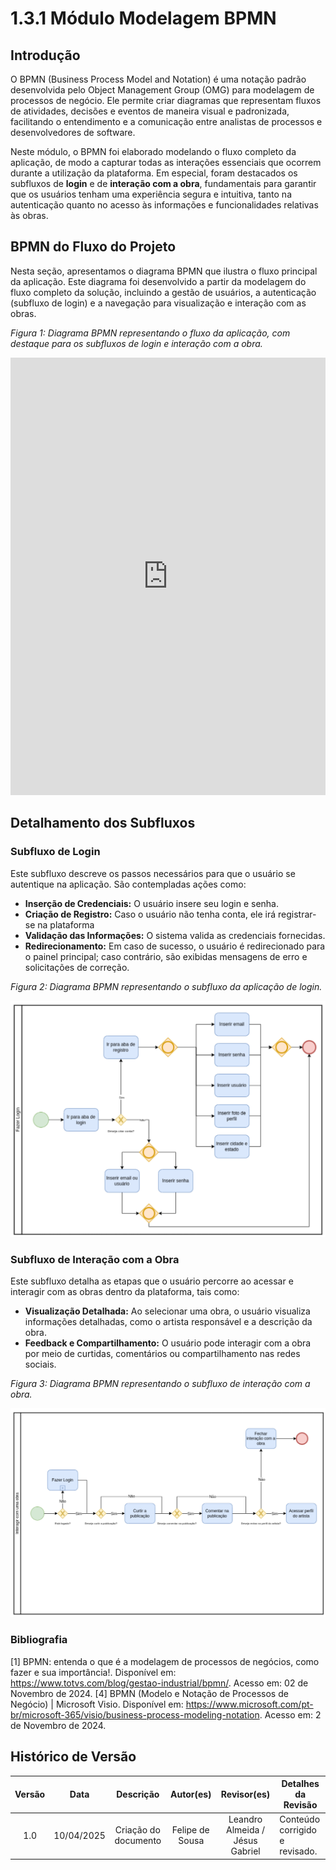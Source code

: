 # 1.3.1 Módulo Modelagem BPMN

## Introdução

O BPMN (Business Process Model and Notation) é uma notação padrão desenvolvida pelo Object Management Group (OMG) para modelagem de processos de negócio. Ele permite criar diagramas que representam fluxos de atividades, decisões e eventos de maneira visual e padronizada, facilitando o entendimento e a comunicação entre analistas de processos e desenvolvedores de software.

Neste módulo, o BPMN foi elaborado modelando o fluxo completo da aplicação, de modo a capturar todas as interações essenciais que ocorrem durante a utilização da plataforma. Em especial, foram destacados os subfluxos de **login** e de **interação com a obra**, fundamentais para garantir que os usuários tenham uma experiência segura e intuitiva, tanto na autenticação quanto no acesso às informações e funcionalidades relativas às obras.

## BPMN do Fluxo do Projeto

Nesta seção, apresentamos o diagrama BPMN que ilustra o fluxo principal da aplicação. Este diagrama foi desenvolvido a partir da modelagem do fluxo completo da solução, incluindo a gestão de usuários, a autenticação (subfluxo de login) e a navegação para visualização e interação com as obras.

_Figura 1: Diagrama BPMN representando o fluxo da aplicação, com destaque para os subfluxos de login e interação com a obra._

<iframe frameborder="0" style="width:100%;height:700px;" src="https://viewer.diagrams.net/?tags=%7B%7D&lightbox=1&highlight=0000ff&edit=_blank&layers=1&nav=1&title=BPNM%20Pinacoteca.drawio&dark=0#R%3Cmxfile%3E%3Cdiagram%20id%3D%22prtHgNgQTEPvFCAcTncT%22%20name%3D%22Page-1%22%3E7V1dc6M41v41rpq9SAoEAnzZ6e7sdm13v12bd2p2LrFNHKax8QDOR%2F%2F6lQTCIATIASGcaGo6CUIGjM55zvfRwvq4e%2F5n4h8evsWbIFoAY%2FO8sD4tALAcw0O%2F8MhLPgIstxjZJuEmHzNPA3fhr6AYNIrRY7gJ0trELI6jLDzUB9fxfh%2Bss9qYnyTxU33afRzV73rwt8UdjdPA3dqPgsa0P8JN9lCMms7ydOJfQbh9KG7tATc%2FsfPp5OLC6YO%2FiZ8qQ9bnhfUxieMs%2F2v3%2FDGI8Nuj7yX%2F3G3L2fLBkmCfiXxg8%2F355fu%2F3bXrrb4%2BPaab4Nu%2F4JVZfI1HPzoW3%2FjDfvHRWnwwozAN8MoF5E1maBHyr5G90HeTPoW7yN%2Bjo5uHbBehQRP9uX4Io81X%2FyU%2B4sdKM3%2F9kx7dJEGKVvgHfWaTGfrmY8Ix8PXiJPwV7zM%2FKgbQdZKsIA9Qn3GHb1FMa76U4j09BugrPFeGipf0zyDeBVnygqbQs9DJP1KQ7JVXLOBTZf1t184HHyprb5ZU6xdUty2vXt7wP4hK%2Ff02Cip3pCTywhxX7mgbzftB5m5%2BlAXJ3s%2BCm%2Fi436RVakB%2FVL7raYjQyBn0Qqm7Qi8Nsgg2iIOKwzjJHuJtvPejz6fRmwQ%2FX7Ap1uw052scHwqy%2BCvIspdivf1jFtdpbOOnD%2BTz%2BCDYbz5gTkeH%2B5hQIxq5DaOolSY6WQE%2FfiedJEHkZ%2BFjHSA6VvxHHKIbn1bbq6%2F2klnFND4m66D40PgraJkqFqyyRuvIT9NwXVsmc37LZBkMUzoTrxPU6%2FSadQLGxOvk6XXirBN6Ov%2BlMuGA338qjoqWzWgzzHzb6JyP%2FsifoPVu1wbwoGva%2BU%2B3TkOsHJdMQ1TeV6Tq7%2BkxV8OSMBbVvDp0pNeJQnGliaOxmDbk6Ei2Ba5hO%2B3U3uzZrxHOQjlB7zZ5%2BW%2FxeXLwJz5AX7s4%2FPRcPfnppXr0I0hC9DaC5LwVK40MQqhdE618IiKVbVBc8e8j%2BO475v9tfv7ah%2FCb78HVjytrIm2I0X2XDHHkzymP8ywBkokiZG1i0nh6CLPg7uCTN%2FyELN76wt8j8P0YR3FCPmdtYOBtbMKXSfwzqJzxwMpynPNXV5wfbUZ5se1r%2Bs16jAq7w4QZxJ2WyKu%2BJMlJV0W6hsOwiDxFtAsIqh6CdZCmfoIGY7x8iCewn8DHj3SIwrVPBJdLflpxY40LTQD9DW%2FQ%2F8Y1hu2PBvkH0YSPZJA35jYHTXxEr1Af5I25kHdJk3NvdgxwBrmX5NzbYB4S%2FY9A4cE%2F4Deye95i19n16rDbX2d%2B%2BrMFZ5JgnVHWKJngJs3J3DQYHwwW%2BuGeSBFC9M8Hf0%2BZZh1HkX9IwxW5Fh7Bt%2F3mJz%2FJfH%2BF8MrHrrQGoPmBd7%2FmAZqz9oLVvUxAa%2FhILC6iLTmIxvLLaxCNyxlNdeO7%2FxhsCWccEM%2BjX0hJ24T7LfEyakbQjDCCZDftBiMsXbWMYDbtly9J%2FvWJVMD%2FVvgncSYfgvTvY5j6WmhoXpHLK47j1XjF8q5dxTLDvHyTNHgOs%2F%2BePo6O%2FqycOV0JH7xUDkY0bfmv1hY0bSlcyVbcoWlSX0dph7nX1Nc0kfq%2BBByzy4kIp8bkaU%2Bk6Px9jOmJqxwlPqAJ3uGZLBc9jf7a4t934Y5eCj1afrX8DJfGv%2FqrIKrTpR%2BF2z22xBAJYLq4wbyNhEH0oTixCzebnAVwmNA%2FoU9dIHziklMnAzZQpIwhF3dZVMO0PHS5Mq5t06oHC4srvZZw6JT4%2Fj4NpJCDab1R%2FDFngz%2ByYcWhTqsSVJalKdQDKs1ruYyEhMisMpen%2F%2BqXbfHGnevsZ7%2BBBS2qw7Y%2F6LLnI3WX%2F2jwSfMHxofP76Wye3EYSn1CY2Coa3pgGGoWJMEKVokganOIQsxiYc2OLqNFxEQp5zaslFaDpM%2F8aLc0tn4WPPkvoE6AlN4Ibf6I0zALY0x3qzjL4h2aEOETN%2F7655YIkooJcE%2F%2B49BshgVLk7QPFQhPHuLd6phWUP0mPmYRMmA%2BlrlgxmlwUWaHpC%2B7VRydjrdP%2F%2F9CvmvwvI6OKSFA1opBTwnWXCtm46wcKNWXXybRUbw3uBa%2FxTFjLGlmTDMP6EcSr4%2B5vR9tsWM4SA%2FBmmDcp%2FtwjTSC2waToDeQLZgYZvX9FitUXYxiSBz1uHZxTaHBqFuoLp7UhbSYhTS5Cwk5C9mVWDbMh7lUqw%2BeVMA%2Fq%2BcmCpHyX0lhs%2FXakVRuyVb4PFB3%2BSFRV9LN%2BHFS%2Flf1tBrUyjvD1SDj2rCsgbbjC%2FcD8pQgyiYSSAIJ8CzcH7EsSdcJ9jzuN7n8ECMRrXtp3Wscke3ZjH0M1Ote0J2TyD4J6TfgQhYW%2Fe5Eoh8u624Pcyks%2Bs91ynhO3SkDPFi9XGO%2BCzrny3HHeM16lXftzaZYMIonBhGXPUwHodeyQJ1qp9JJnMv3bo8NadRy7IU0x5kG0hy3bs1U3RkTWTOOotoKCUEQGvaoXEqpBKWCsZfcqKiVTm52v%2FEsOQRLOatVaOVi5keRF5OQ97xKcK7McYffZbDDplB8XJBKzDDNfI57bZhtpDNp5pdJE6YYW%2B4y9Fk%2FodWOM0qvcb26cQROyQ096TXeKEUgnQBUYba73IeA%2BUqnZWoGmTD%2FjI2uG5ZoAporkUN40cvRHXc0y1N77rTnToXnbgnqvAe5rDep485VVCo8Y%2BuUqsb9DrfRk6uGLaWasOlIbtNRfbmjW5CiabySHBbn%2Bk2XbK1ld%2BG6Z3VNl5TExiu9fMdeU3e0wO2VcW04TmH0zDfr11PU9OUtwMxUWR5LQ7lfdNnnqHqPWR6Ud0YBC4QVYPZg0fSgaDvtYu20OZlkjDsEFy6oTqbwbG2TtfB%2Fv2R0J5KMtnVdKUlZMlTkOI3yF8ly0jSUUM3oCy1qfNMklJkY315TTfmCIdTfhgmRyjsSOSMxsxXOSNce%2Fgv38B9Xi9k5902TqcsA3rVRhaml3RBt3FJz85o2LhufU3jtWsdR6AuOC0qG86Nthee0y%2F%2FtqZJzd%2FmbBmwqmFQ1UKVgLuWx4Jm%2Bt0vSaeeaIEwBtV83Ht05PYwKeXmzGog1EEtq1jZDIDZpx%2BCZeDcvCY6VwejMLE%2FTmFUg5VXlsmO1T%2FnruDvQ7%2B0nawlUQhe%2FSiVXuyff3l19Nr59yX7%2Furm%2F%2B%2F27Txsxqm5hDtx6RYzdEwo2HXvQfNqlrG0%2BYHqmMPPlxJpNQweb%2BZgxSgBpadigLloXMw8nmUYznlTJE9yTHsLxffaEXqTuEWECJqnatFzlTSKQYf0K88G0c929%2BN1jQHiQP5tvQtDZxe8eI4I%2BSWO2qBkRPJJ1noENUTSj77UhfFwdgg%2Fuw2fipz0ZFcF%2BU7Up0EV2Id41CnCMCG8d8I2IlQdt%2BArV8AxOsNm%2BNzaXEyzOLhN0TAInOFqZF1DTumFkNtq8PN%2Fc5ea7lCQ%2Bir5SV1au5qStdJkSEijiU5AGf5GWJjhmEsW4T7yOkmjn3NTOOcBYkRP75rhcd%2FlCda712JztnqZxoQyiB8UdbkakB4UBrK517i%2FPH5sexFxUGIzMpXH6z6pfUbSvscWCnGNfL%2B32647UQ6fxdYxuD521tIfNd8btucMlmeEtd5aXrCR3AdQonf8cF9YWFQzTkanuTa8jsQcP99WYTf%2Fvrf8LrQswvsbbcC%2Bq2up0PJ2Od45ay7QVApxt2yWm3%2FFZQU1y%2BUiq6FzKt0T1mE40UhwbtExGMSj0E6mC25RXzjX3SFwnO47i2IIurAPOUN9W2TuvdlWbwSaJchu%2BDbAawXgbG6xM0XSXeSQysFaG1dMJVIlVAt55R%2FJOHh7HdQ9ofIQi3DiWST2qd8WE6iQCHC%2Fao93s2s0uxR6xmHJ%2By23aI5P62IEaY2QmcrlL3PYHrpU1H%2BKvpOJwyQzNQVM0zmGOXrM8bCnl9TMv482HOM1I88u8PM9HCHZG4LmZfjemXoPJjLqsGjjdntknDbVNVvXloLZpSoJt%2FndobkD4QWDD7PQp3EU%2BeVm1zEm0%2BgWHA%2BIijJPwF%2FYNRucxJnVnnOGfq7e9sq2ywWX11drUqK69W8cdoxkm%2F%2FUKFEZNAq4bZCPFT5itIj9Nw3U%2BeBtG51b%2Fm2MDXEuoy6gvKLtjtuSe2hy2%2BBSmh3gfrsIIgQ7Gu50fpgXgpYtyN3qcb3xMj4RxzCTUe81fcDxCXvyhLWe%2FFd%2BgU%2BcHSzD8IG2XoGa1280xXRPG2GM%2BWPkkEW2Df%2BCSfcwi%2B%2FjR1yyjWWYalrHtmbGM4uK%2BCS1k%2Bk17LWSjaVd1yuOZpHY7TV9fiX7V7uQYADW6aXSTgG7s7hgmx5ScFN6cZsTkP0EWJ3vCFTHhzfQYZf5Gs4BmgTFYYMlWcKlmAXp%2FLeEbkrK%2F3bo3LwmvuAM%2FGNY9YVRvOnHrUf8RMuEiOla4j%2FCcjZ8%2BBHSPnNf3bhAmK9Heko6cJqJn735qmnWoKsLU7W38ra75g3Me0pt%2F77fbhz9%2Bf3zc%2FUqv%2FvrzywFcmbSutSbC18GKZNdukOAmRnu%2Bx9WHH1%2B0GH9%2FYpyT%2BiHI1e1BEZNJdZtSjvMZwW66f%2B%2F86LG077Aja0Hbv%2BY9Jlb%2BHu%2BSmDu8Cl7R7KHZYzh7AG927KEoiDW6nstoBa%2FUULqFaVVF6UIbVZquoojkLDXdmhYrova%2BWtOlEe4Rdzw2pGi6DdXUPu2uSmthIIM0LcHZc5VmF9SVZmvZXb4IDdg1X05DMld1yz5XVs%2B%2B86uJZ8g%2B1K1wMdu9MU3%2BYE8TvqVlD5pv9vCU5zrD5k%2BxAR19Z2%2BEB80qF%2BIt4IzzC1am89kIsyLllf7NOMHYrDgoidJSjfDD9ZpRF1e4Bon%2FNuWoKWcXIVn1isk%2B3DRB53w5RUhWwQi6wrLOiaPUH1mAdk4dqBCbzCdGKTFqsSkVC7oRDO9xO9ecb8DzEK3lZYvGGOAYAMYhK6bJzNKVY2ahG9WxzXW7sdA27UHzxy7g5Dtqmtj5AeET0oEaLDT3ZHbPaDr8%2BKns9hg9elu4QU399ix8ftRD1gcZwh6%2FHFrGhwzAWHdlFv34Oxd2vYBWfSXXMG7jZHeMKglxedAk2D%2BeDvLQyqDmlTquUsRVcGku0vrvKhGTtrhHe13sNtgHCTEj8XXv8L2KCtn0uDok8TpI0RLUWvgYHKWwpYY3PfjrcL%2F9GtxjvoF1EOAFhVoVQUFu7sBeloUa2OtRX1G9ikhWiZYlUFh%2BWTVEo9v3LTYeI0cF3dSjWW%2FNEokvyaKseiD%2FVj4FPMRFuxCxEC24y0dJNaXGu3cXRxbmIXGlstGyslkfKSuKzGeP99MwgKM%2FdiJGvwJpjL5xVYvpxqbmUKqZSKFs5uF82adoFTCOYpDMCF5%2Byo4RgUy9J%2FP7hUwZuqBbVyCUJ97QVpKqcjWGpWpIt795%2B%2F61vMgW9%2FDoEaXO52yFtT26EcazOP3NT%2F%2BR64HYdaVzCjWwjQJssB6lLyFLHbIpsmlHbzokE944OyFJgreW5JG2TNSR%2B9w7NhNs7clp8bqmy6mVoLfkQvgB0QTRS%2BNNacmvk7Cnp46Gcg3l50M5TXKcj46qpn3cpeioS04W1Bx11GWf6R3Faz%2FqQDdtjWukGxfpvDrSzUBpVZOOoziDRhzqOF0zZwl1zS1lTlCXhQcmGnObOx2X6z1ukwiMY0Zawm3KeHWKOG3By81b5%2ByC8%2FKS7cr%2FDaPCgsToq7%2F%2BQdbGIIl89%2F4ujF7yj%2BzifZzmiFCePyX6GUWin4E7al4VAdYP5DHQY1dOYTC52sWb4nP7uIyosjmCCwDJemBw%2BoY%2BEOGBz2Q0idHM8oi%2BZkheNBr5hP%2FGiwrxi4VodfrmmuVcSoCvugw4XSZfzfJMuaKQiC9YCjCYLy4shBiAaHEBRIKM%2FmXl0%2FH6QirQ6E3yNS5vQg2b%2FBjekB857kMit4qfkEz%2FWJzuPut2nTbz0eodeKe7z7r80%2BUJs%2FO5286CztM9t%2B58bnqW%2FdLkBxWreA2aghWfr4hWPImQPx4%2FiVc8TGGaXBFzGR7E6VWwAGNyTA5PovY0VohbPGAUk04i9zRaEbt4sBS8%2BNxJ9FL6ouKXPFNFAJfnCyGMz1cYIRfFIqxWniq57ATGEAvicqZXYUvjpTJuVcZzwVyeW1ZOFQK6POdUzvnpaXxbuT%2BLAeSwBILqYB2einkNHCuzi3LA1tlFWlkdTVmFNBNzNma5mk1PL8Yshxeiq8IOXXUTpEiHYe3wxzA9Ekv9Nx8n6ZEOxht%2FE%2FxDQ52GujGgjmnVPQO7XOnGiPO3yy8kTL7sCpP7rXiXHldoocLHsvuq31L3oeFOw935cOdYM9PsjGYoUpTU9cZj6jYeC%2FaEbZr1FY1dxgKnZZcxd7kyDJm0zlai8VpPQQ6xs5n24xE7NasuU7S35Zu8qmOEdD2hRJZ%2BRWGgmvCqLBEbMpse96SJQNA5X1JPTVodPo%2FEJqXtgWZEsHn6ztwpls2DmohiVXfTeVPQmBsxc6c0z1NCaYpLgC4h6fMMTBtKaQM1s4uuTXirRLGcqnVWC1GoaaOvtZ9uorCUEkW5b6p2WGiHxbgOCxfOzWEBZmX%2FvUqcXQ4CCuKf4rgG3cyjCoCf949hvr2A7vigIxXjgKHHguGELR9aCF%2BxOliDwpk2ESvVIwEY85TCGKfBTT9ymXauRBW%2Fe%2BDLg%2FzZfF2Ozi5%2B98ATfZLGbFF9LngkSz4DZQ6tVnhIg15lzk8P%2BcF9%2BEywsFW7QxfZhXuksAKOguetA76Ct%2FKgDaUqeKbRCEl5DVCjrWVq%2FblsaWygWMO7DFDj9OHvQhV1oNbEsLehr88w6fIMjwVUSxSO9lgoF3LneyzYHpbF8fap6FyJO%2FFFUTAzH4Zpsnt0eE293eLo7ZY0vd3qMFj1vpDafJXDB2wrVvUb31nafn1d3%2FwuWFEm1W01uWRzDE6NtnOX1A0ZxG0IeyBhvSrpwgTMRgqO1511YQKz8wP1tAtO36P6XmEOzdzpaXDMyf5gNu0CDILK7vJpNyvwb%2F1fZNvpr%2FE23Df4VHDLBlwjT6mULwcbmzrQK3%2FNVUizMnTL6oiFLpvLxj8KoQRapLmQnGyJ1tMPNDZX85oS0TM43g%2BH3QhgPBSFAl7Awj%2FV8mYqK8iqHzDwNjZP%2FfDAynIc0dfaRXUddU21lw0479rmaB%2B2vDfNacmTLE4NxU%2FNxCMu02g1%2FL2r4a%2FiA5MpeFFf8QLVtBibWA3vFpX96hLFr351CapNEoO8DS7G2ebuU5AGf2FYxL1dMFYS%2FlxYtwP3ltFevfl69YLndXRMCdk23Xr3oMWt56wcKFefYHdgAMrdetBTgqOFzUr%2FrqDoK1N2LwSPhdOToNpMbqep0bfomUmwDTEraVVTq5qjQCQT%2BeCYXNNqms6ssjdl1UINRjbhhhKO0uA%2BsJp%2Bpre8obLwPski5OB0%2B6bwjsqOW3dI0oTc17adn2BHZQdwKELbAHO3AaauRXiVNLNcty7Nmvr%2BtLUIzuVvHz6BNHOE%2FSZOSwB7Kj29ud3uqT9SsPPDSOvlWi8fJRQCGNeFar3cVeIBngJ8oCj4uENj3APBB3aATxrsH3S%2FNQ0%2BUsDHNJSjj5peupemRwnngamGsmZ29wnKjumRtJY0k1C7OTWiyUE05X5OV00k6NIQTdjPqRrRujrn3sdZuaPNIUjutZmocU2Smai8E7j7LhL2B%2BOacGK1alxr1iGdcG1NdjXA7wr%2FSzN%2FoxU2DWxSgM2yVQObo4FNBNiAKLA5aoGNptTq5RxpOaHa5XwXLSEmXE5H7XI2cwL0cg5ZTrX5ja4Og4%2B7nGrLeN1mGFxU79cpPDqFp1Pxd1wmIVV1Co8LNXYJYJctil2KHRrU8a9b6KkGsMtsofcqUHNhHdSWVgPUpu2g52lzSQDUXGFQ89S20PNAA9QaeYlGfFzo4Lr21cqoIapnXduWal%2Btx6s60QaKNlDGqDEAdWq3OCHXaS0U711s6jRdyZyndLOWUuuTUDL3vdyz%2BS3XzXktFmalbs5k%2B2%2FlRzMum6N%2BkAtm8rJ13mJYG4IJwIIqEAJgAdRq%2Fl2ZtLooQGv50morZ6DlK06hHRESh3ZmmRckqo0dL9UEGyVviznXThSU5SfwkTFKF80U8%2Bq%2BVcgaWi2tVM%2FtNWtBUL9PT6tZl6ak8OdL2uCXLof2fGjPh2zPB%2BQUJU%2Fr%2BVjqMIaI5AaiEL1UG8ZYNrFqyuU0L2Q5has8VS8nr2AdvSp%2Fm1cPIAQGxnGHe9vFq6RpqF5gy%2FFd%2FFg4rEzG%2B0WO48zPKsebIAqqx8EmrB5G8fpncDIaq%2B6wU2%2BEYe3NG3u7cQsjAdesk4fqAns%2FzbO%2FedumWXPtb758x0WoFJ0ETBxxwF1KMXFMhkstlvdk7xaxXHI4Mg8hpAd%2FPyQk8TnN8oSEBWmij0vIar2i8%2BvrXtGXYsnMtld0DzY3eu6r7hVdfjWdqaiaC95SpmIPG3h2nQ04yQ2TZioC8I7Tr4VVFEC3yetVUQAYWgkk5h212LCPZBUF2KCBlqRBMId2Li6joWCCrowG06F7tc03hwGAZpOUj0f0nrE3AHsBDsdVhF460QfdMlVFh691%2BHq4YLPmtqcS4Gxx3b0Fn6b8i6H8MMWqxt1xteB7oVRyQtnN8dxNfs1rqoxJYAbFDR5VBtvP8EQJq3mW0hwMwGny%2F71NoF%2BmSma16NEVlcxldOLZJ5mWZoQEP99pX7hejU%2F7%2F7T%2Fb3L%2FH7BntldcGfbpDINpV8gAGSkpWlPGUCnu2x5DJKLbhJuWy4gQyAYDpftVml7ot%2BNXsVsSJE5C3LVojhHdYQkMk%2BIUbgD3qhPIePsd9%2BIRd6jaUBRFbDkOVQjrFUpTx3xLefg2Gb870%2FFSHKqUSqXq6%2Bgx9xnZynmvVXatss9HZbddxqWrXmVXsknSpclWIFqJXeCbMi%2BWzYlXiaChdtxfrON%2BTo566DD4pjxkZet8UZFkDNF80eEeiIHLqaalObdSsiyOfEWl5IWQhbBjarDYIx89t8ARwGUdbmB3gaPNpIqdO59atFILIkswfLuRKLsFRCq2LBOIGujCmsCwhe%2B4sE8cUaBoST6AQ5uu8lnaMxQ7qShhv0knFewu3roUJxXkNeMb2UmFOTA3yvBGa3SPNQPvR2T4aE3TzNc%2BKu2jmt5H5YK5%2Bahg06%2F%2FYR2kKWEfPudof4b2Z4xRW2LOzZ8BdXGJSCxU2F8L1XbOhJfvfh%2FLOTIFWQiHyAeTRUuInElkBo5zTW3bczNtXJraXDozzMa1RmokZXvsrbr9Js7yPD8LO38iP0szT%2BiN%2BVlgS0p1xRwDdF%2BFi8n4hc39XW%2BD9QNRBkPSrIUJbRVtW1qbtmjdUOuGr9ANWdCiOoc61VDxdq8XUZByjgdS6ZZ1wGk6od6aeOoNAxiAcddezV8%2B0X3FLliln4INRbeTb20INpQN0WESY9%2FsafWx3PsWbzAbff4f%3C%2Fdiagram%3E%3C%2Fmxfile%3E"></iframe>

## Detalhamento dos Subfluxos

### Subfluxo de Login

Este subfluxo descreve os passos necessários para que o usuário se autentique na aplicação. São contempladas ações como:

- **Inserção de Credenciais:** O usuário insere seu login e senha.
- **Criação de Registro:** Caso o usuário não tenha conta, ele irá registrar-se na plataforma
- **Validação das Informações:** O sistema valida as credenciais fornecidas.
- **Redirecionamento:** Em caso de sucesso, o usuário é redirecionado para o painel principal; caso contrário, são exibidas mensagens de erro e solicitações de correção.

_Figura 2: Diagrama BPMN representando o subfluxo da aplicação de login._

![alt text](../../assets/images/Subfluxo_login.png)

### Subfluxo de Interação com a Obra

Este subfluxo detalha as etapas que o usuário percorre ao acessar e interagir com as obras dentro da plataforma, tais como:

- **Visualização Detalhada:** Ao selecionar uma obra, o usuário visualiza informações detalhadas, como o artista responsável e a descrição da obra.
- **Feedback e Compartilhamento:** O usuário pode interagir com a obra por meio de curtidas, comentários ou compartilhamento nas redes sociais.

_Figura 3: Diagrama BPMN representando o subfluxo de interação com a obra._

![alt text](../../assets/images/Subfluxo_obra.png)

### Bibliografia

[1] BPMN: entenda o que é a modelagem de processos de negócios, como fazer e sua importância!. Disponível em: <https://www.totvs.com/blog/gestao-industrial/bpmn/>. Acesso em: 02 de Novembro de 2024.
[4] BPMN (Modelo e Notação de Processos de Negócio) | Microsoft Visio. Disponível em: <https://www.microsoft.com/pt-br/microsoft-365/visio/business-process-modeling-notation>. Acesso em: 2 de Novembro de 2024.

## Histórico de Versão

| Versão | Data       |      Descrição       |    Autor(es)    |           Revisor(es)           | Detalhes da Revisão            |
| :----: | ---------- | :------------------: | :-------------: | :-----------------------------: | ------------------------------ |
|  1.0   | 10/04/2025 | Criação do documento | Felipe de Sousa | Leandro Almeida / Jésus Gabriel | Conteúdo corrigido e revisado. |
